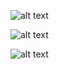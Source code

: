 ![alt text](<Screenshot 2025-09-10 at 10.48.33 PM.png>)

![alt text](<Screenshot 2025-09-10 at 11.00.34 PM.png>)

![alt text](<Screenshot 2025-09-10 at 11.08.41 PM.png>)
